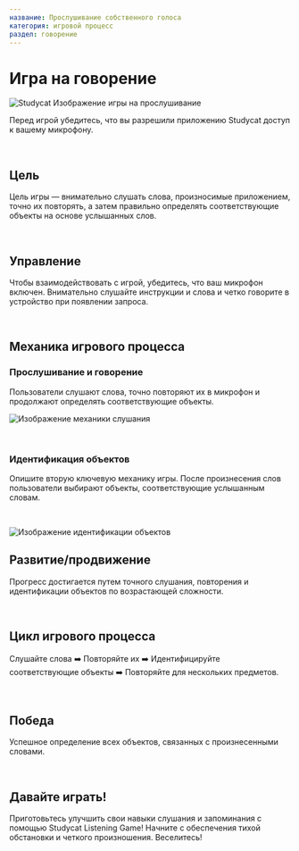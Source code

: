 ```yaml
---
название: Прослушивание собственного голоса
категория: игровой процесс
раздел: говорение
---
```

# Игра на говорение

![Studycat Изображение игры на прослушивание](https://help.Studycat.com/hc/article_attachments/34787998441881)

Перед игрой убедитесь, что вы разрешили приложению Studycat доступ к вашему микрофону.

 

## Цель

Цель игры — внимательно слушать слова, произносимые приложением, точно их повторять, а затем правильно определять соответствующие объекты на основе услышанных слов.

 

## Управление

Чтобы взаимодействовать с игрой, убедитесь, что ваш микрофон включен. Внимательно слушайте инструкции и слова и четко говорите в устройство при появлении запроса.

 

## Механика игрового процесса

### Прослушивание и говорение

Пользователи слушают слова, точно повторяют их в микрофон и продолжают определять соответствующие объекты.

![Изображение механики слушания](https://help.Studycat.com/hc/article_attachments/34787998444057)

 

### Идентификация объектов

Опишите вторую ключевую механику игры. После произнесения слов пользователи выбирают объекты, соответствующие услышанным словам.

 

![Изображение идентификации объектов](https://help.Studycat.com/hc/article_attachments/34787998447001)

## Развитие/продвижение

Прогресс достигается путем точного слушания, повторения и идентификации объектов по возрастающей сложности.

 

## Цикл игрового процесса

Слушайте слова ➡️ Повторяйте их ➡️ Идентифицируйте соответствующие объекты ➡️ Повторяйте для нескольких предметов.

 

## Победа

Успешное определение всех объектов, связанных с произнесенными словами.

 

## Давайте играть!

Приготовьтесь улучшить свои навыки слушания и запоминания с помощью Studycat Listening Game! Начните с обеспечения тихой обстановки и четкого произношения. Веселитесь!
